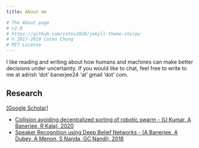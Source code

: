 ```yaml
---
title: About me

# The About page
# v2.0
# https://github.com/cotes2020/jekyll-theme-chirpy
# © 2017-2019 Cotes Chung
# MIT License
---
```


I like reading and writing about how humans and machines can make better decisions under uncertainty. If you would like to chat, feel free to write to me at adrish ‘dot’ banerjee24 ‘at’ gmail ‘dot’ com.

## Research

<a href="https://scholar.google.com/citations?user=QLaIASsAAAAJ&hl=en">[Google Scholar]</a>

<ul>
  <li><a href="https://arxiv.org/pdf/1805.08865.pdf">Collision avoiding decentralized sorting of robotic swarm - (U Kumar, A Banerjee, R Kala), 2020</a></li>
  <li><a href="https://link.springer.com/article/10.1007/s10489-019-01602-5">Speaker Recognition using Deep Belief Networks - (A Banerjee, A Dubey, A Menon, S Nanda, GC Nandi), 2018</a></li>
</ul>
